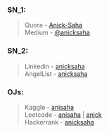 ### SN_1:
> Quora - [Anick-Saha](https://www.quora.com/profile/Anick-Saha) <br/>
> Medium - [@anicksaha](https://medium.com/@anicksaha)

### SN_2:
> Linkedin - [anicksaha](https://www.linkedin.com/in/anicksaha/) <br/>
> AngelList - [anicksaha](https://angel.co/anicksaha) <br/>

### OJs:
> Kaggle - [anisaha](https://www.kaggle.com/anisaha) <br/>
> Leetcode - [anisaha](https://leetcode.com/anisaha/) | [anick](https://leetcode.com/anick/) <br/>
> Hackerrank - [anicksaha](https://www.hackerrank.com/anicksaha)

